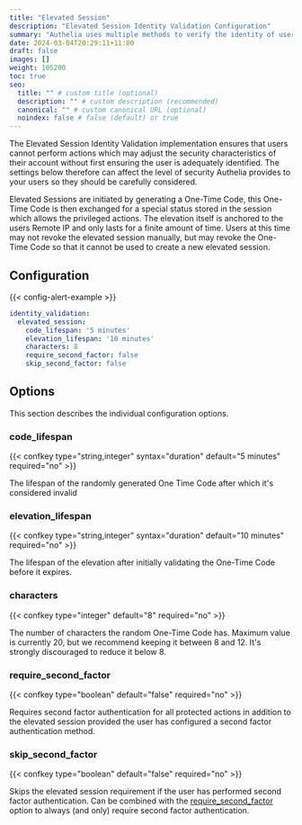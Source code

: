 ```yaml
---
title: "Elevated Session"
description: "Elevated Session Identity Validation Configuration"
summary: "Authelia uses multiple methods to verify the identity of users to prevent a malicious user from performing actions on behalf of them. This section describes the Elevated Session method."
date: 2024-03-04T20:29:11+11:00
draft: false
images: []
weight: 105200
toc: true
seo:
  title: "" # custom title (optional)
  description: "" # custom description (recommended)
  canonical: "" # custom canonical URL (optional)
  noindex: false # false (default) or true
---
```


The Elevated Session Identity Validation implementation ensures that users cannot perform actions which may adjust the
security characteristics of their account without first ensuring the user is adequately identified. The settings below
therefore can affect the level of security Authelia provides to your users so they should be carefully considered.

Elevated Sessions are initiated by generating a One-Time Code, this One-Time Code is then exchanged for a special status
stored in the session which allows the privileged actions. The elevation itself is anchored to the users Remote IP and
only lasts for a finite amount of time. Users at this time may not revoke the elevated session manually, but may revoke
the One-Time Code so that it cannot be used to create a new elevated session.

## Configuration

{{< config-alert-example >}}

```yaml {title="configuration.yml"}
identity_validation:
  elevated_session:
    code_lifespan: '5 minutes'
    elevation_lifespan: '10 minutes'
    characters: 8
    require_second_factor: false
    skip_second_factor: false
```

## Options

This section describes the individual configuration options.

### code_lifespan

{{< confkey type="string,integer" syntax="duration" default="5 minutes" required="no" >}}

The lifespan of the randomly generated One Time Code after which it's considered invalid

### elevation_lifespan

{{< confkey type="string,integer" syntax="duration" default="10 minutes" required="no" >}}

The lifespan of the elevation after initially validating the One-Time Code before it expires.

### characters

{{< confkey type="integer" default="8" required="no" >}}

The number of characters the random One-Time Code has. Maximum value is currently 20, but we recommend keeping it
between 8 and 12. It's strongly discouraged to reduce it below 8.

### require_second_factor

{{< confkey type="boolean" default="false" required="no" >}}

Requires second factor authentication for all protected actions in addition to the elevated session provided the user
has configured a second factor authentication method.

### skip_second_factor

{{< confkey type="boolean" default="false" required="no" >}}

Skips the elevated session requirement if the user has performed second factor authentication. Can be combined with the
[require_second_factor](#require_second_factor) option to always (and only) require second factor authentication.
